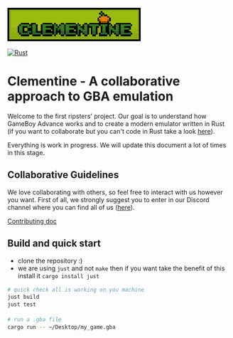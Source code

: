 
![Alt text](img/clementine_logo_200px.png?raw=true "Clementine_logo")

[![Rust](https://github.com/RIP-Comm/clementine/actions/workflows/rust.yml/badge.svg)](https://github.com/RIP-Comm/clementine/actions/workflows/rust.yml)

# Clementine - A collaborative approach to GBA emulation

Welcome to the first ripsters' project. Our goal is to understand how GameBoy Advance works and to create a modern emulator written in Rust (if you want to collaborate but you can't code in Rust take a look [here](https://doc.rust-lang.org/book/)).

Everything is work in progress. We will update this document a lot of times in this stage.


## Collaborative Guidelines

We love collaborating with others, so feel free to interact with us however you want. First of all, we strongly suggest you to enter in our Discord channel where you can find all of us ([here](https://discord.com/channels/919139369774891088/1013367016666714112)). 

[Contributing doc](./CONTRIBUTING.md)

## Build and quick start

- clone the repository :)
- we are using `just` and not `make` then if you want take the benefit of this install it `cargo install just`

```bash
# quick check all is working on you machine
just build
just test

# run a .gba file
cargo run -- ~/Desktop/my_game.gba
```